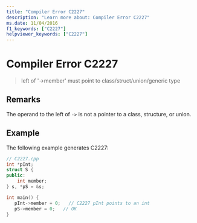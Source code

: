```yaml
---
title: "Compiler Error C2227"
description: "Learn more about: Compiler Error C2227"
ms.date: 11/04/2016
f1_keywords: ["C2227"]
helpviewer_keywords: ["C2227"]
---
```

# Compiler Error C2227

> left of '->member' must point to class/struct/union/generic type

## Remarks

The operand to the left of `->` is not a pointer to a class, structure, or union.

## Example

The following example generates C2227:

```cpp
// C2227.cpp
int *pInt;
struct S {
public:
    int member;
} s, *pS = &s;

int main() {
   pInt->member = 0;   // C2227 pInt points to an int
   pS->member = 0;   // OK
}
```
